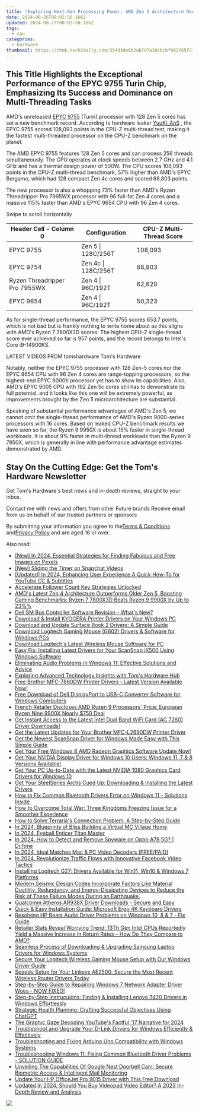 ```yaml
---
title: "Exploring Next-Gen Processing Power: AMD Zen 5 Architecture Deep Dive - Highlights on Ryzen 9000 Series, AI Accelerators, and Advanced GPU Developments in RDNA 3.5 and Beyond"
date: 2024-08-26T08:02:50.166Z
updated: 2024-08-27T08:02:50.166Z
tags:
  - cpu
categories:
  - hardware
thumbnail: https://thmb.techidaily.com/354d3de8b2ab7d7a38cbcbf902765f2fb1bfbf3c885557e06e23ea74d7f6110b.jpg
---
```


## This Title Highlights the Exceptional Performance of the EPYC 9755 Turin Chip, Emphasizing Its Success and Dominance on Multi-Threading Tasks

AMD's unreleased [EPYC 9755](https://www.tomshardware.com/pc-components/cpus/amd-announces-3nm-epyc-turin-launching-with-192-cores-and-384-threads-in-second-half-of-2024-54x-faster-than-intel-xeon-in-ai-workload) (Turin) processor with 128 Zen 5 cores has set a new benchmark record. According to hardware leaker [YuuKi_AnS](https://x.com/yuuki%5Fans/status/1816185684753015066) , the EPYC 9755 scored 108,093 points in the CPU-Z multi-thread test, making it the fastest multi-threaded processor on the CPU-Z benchmark on the planet.

 The AMD EPYC 9755 features 128 Zen 5 cores and can process 256 threads simultaneously. The CPU operates at clock speeds between 2.7 GHz and 4.1 GHz and has a thermal design power of 500W. The CPU scores 108,093 points in the CPU-Z multi-thread benchmark, 57% higher than AMD's EPYC Bergamo, which had 128 compact Zen 4c cores and scored 68,803 points.

 The new processor is also a whopping 73% faster than AMD's Ryzen Threadripper Pro 7995WX processor with 96 full-fat Zen 4 cores and a massive 115% faster than AMD's EPYC 9654 CPU with 96 Zen 4 cores.

 Swipe to scroll horizontally

| Header Cell - Column 0        | Configuration       | CPU-Z Multi-Thread Score |
| ----------------------------- | ------------------- | ------------------------ |
| EPYC 9755                     | Zen 5 \| 128C/256T  | 108,093                  |
| EPYC 9754                     | Zen 4c \| 128C/256T | 68,803                   |
| Ryzen Threadripper Pro 7955WX | Zen 4 \| 96C/192T   | 62,620                   |
| EPYC 9654                     | Zen 4 \| 96C/192T   | 50,323                   |

 As for single-thread performance, the EPYC 9755 scores 653.7 points, which is not bad but is frankly nothing to write home about as this aligns with AMD's Ryzen 7 7800X3D scores. The highest CPU-Z single-thread score ever achieved so far is 957 points, and the record belongs to Intel's Core i9-14900KS.

 LATEST VIDEOS FROM tomshardware Tom's Hardware

 Notably, neither the EPYC 9755 processor with 128 Zen-5 cores nor the EPYC 9654 CPU with 96 Zen 4 cores are range-topping processors, so the highest-end EPYC 9000X processor yet has to show its capabilities. Also, AMD's EPYC 9005 CPU with 192 Zen 5c cores still has to demonstrate its full potential, and it looks like this one will be extremely powerful, as improvements brought by the Zen 5 microarchitecture are substantial.

 Speaking of substantial performance advantages of AMD's Zen 5, we cannot omit the single-thread performance of AMD's Ryzen 9000-series processors with 16 cores. Based on leaked CPU-Z benchmark results we have seen so far, the Ryzen 9 9950X is about 15% faster in single-thread workloads. It is about 9% faster in multi-thread workloads than the Ryzen 9 7950X, which is generally in line with performance advantage estimates demonstrated by AMD.

## Stay On the Cutting Edge: Get the Tom's Hardware Newsletter

 Get Tom's Hardware's best news and in-depth reviews, straight to your inbox.

 Contact me with news and offers from other Future brands  Receive email from us on behalf of our trusted partners or sponsors

 By submitting your information you agree to the[Terms & Conditions](https://futureplc.com/terms-conditions/) and[Privacy Policy](https://futureplc.com/privacy-policy/) and are aged 16 or over.


<ins class="adsbygoogle"
     style="display:block"
     data-ad-format="autorelaxed"
     data-ad-client="ca-pub-7571918770474297"
     data-ad-slot="1223367746"></ins>



<ins class="adsbygoogle"
     style="display:block"
     data-ad-client="ca-pub-7571918770474297"
     data-ad-slot="8358498916"
     data-ad-format="auto"
     data-full-width-responsive="true"></ins>

<span class="atpl-alsoreadstyle">Also read:</span>
<div><ul>
<li><a href="https://fox-boxes.techidaily.com/new-in-2024-essential-strategies-for-finding-fabulous-and-free-images-on-pexels/"><u>[New] In 2024, Essential Strategies for Finding Fabulous and Free Images on Pexels</u></a></li>
<li><a href="https://snapchat-videos.techidaily.com/new-sliding-the-timer-on-snapchat-videos/"><u>[New] Sliding the Timer on Snapchat Videos</u></a></li>
<li><a href="https://facebook-video-share.techidaily.com/updated-in-2024-enhancing-user-experience-a-quick-how-to-for-youtube-cc-and-subtitles/"><u>[Updated] In 2024, Enhancing User Experience  A Quick How-To for YouTube CC & Subtitles</u></a></li>
<li><a href="https://youtube-videos.techidaily.com/accelerate-follower-count-key-strategies-unlocked/"><u>Accelerate Follower Count  Key Strategies Unlocked</u></a></li>
<li><a href="https://hardware-help.techidaily.com/amds-latest-zen-4-architecture-outperforms-older-zen-5-boosting-gaming-benchmarks-ryzen-7-7800x3d-beats-ryzen-9-9900x-by-up-to-23/"><u>AMD's Latest Zen 4 Architecture Outperforms Older Zen 5, Boosting Gaming Benchmarks: Ryzen 7 7800X3D Beats Ryzen 9 9900X by Up to 23%%</u></a></li>
<li><a href="https://hardware-help.techidaily.com/dell-sm-bus-controller-software-revision-whats-new/"><u>Dell SM Bus Controller Software Revision - What's New?</u></a></li>
<li><a href="https://hardware-help.techidaily.com/download-and-install-kyocera-printer-drivers-on-your-windows-pc/"><u>Download & Install KYOCERA Printer Drivers on Your Windows PC</u></a></li>
<li><a href="https://hardware-help.techidaily.com/download-and-update-surface-book-2-drivers-a-simple-guide/"><u>Download and Update Surface Book 2 Drivers: A Simple Guide</u></a></li>
<li><a href="https://hardware-help.techidaily.com/download-logitech-gaming-mouse-g602-drivers-and-software-for-windows-pcs/"><u>Download Logitech Gaming Mouse (G602) Drivers & Software for Windows PCs</u></a></li>
<li><a href="https://hardware-help.techidaily.com/download-logitechs-latest-wireless-mouse-software-for-pc/"><u>Download Logitech's Latest Wireless Mouse Software for PC</u></a></li>
<li><a href="https://hardware-help.techidaily.com/easy-fix-installing-latest-drivers-for-your-scansnap-ix500-using-windows-software/"><u>Easy Fix: Installing Latest Drivers for Your ScanSnap iX500 Using Windows Software</u></a></li>
<li><a href="https://sound-issues.techidaily.com/eliminating-audio-problems-in-windows-11-effective-solutions-and-advice/"><u>Eliminating Audio Problems in Windows 11: Effective Solutions and Advice</u></a></li>
<li><a href="https://hardware-help.techidaily.com/exploring-advanced-technology-insights-with-toms-hardware-hub/"><u>Exploring Advanced Technology Insights with Tom's Hardware Hub</u></a></li>
<li><a href="https://hardware-help.techidaily.com/free-brother-mfc-7860dw-printer-drivers-latest-version-available-now/"><u>Free Brother MFC-7860DW Printer Drivers - Latest Version Available Now!</u></a></li>
<li><a href="https://hardware-help.techidaily.com/free-download-of-dell-displayport-to-usb-c-converter-software-for-windows-computers/"><u>Free Download of Dell DisplayPort to USB-C Converter Software for Windows Computers</u></a></li>
<li><a href="https://hardware-help.techidaily.com/french-retailer-discloses-amd-ryzen-9-processors-price-european-ryzen-nine-9900x-nearly-750-deal/"><u>French Retailer Discloses AMD Ryzen 9 Processors' Price: European Ryzen Nine 9900X Nearly $750 Deal</u></a></li>
<li><a href="https://hardware-help.techidaily.com/get-instant-access-to-the-latest-intel-dual-band-wifi-card-ac-7260-driver-downloads/"><u>Get Instant Access to the Latest Intel Dual Band WiFi Card (AC 7260) Driver Downloads!</u></a></li>
<li><a href="https://hardware-help.techidaily.com/get-the-latest-updates-for-your-brother-mfc-l2690dw-printer-driver/"><u>Get the Latest Updates for Your Brother MFC-L2690DW Printer Driver</u></a></li>
<li><a href="https://hardware-help.techidaily.com/get-the-newest-scansnap-driver-for-windows-made-easy-with-this-simple-guide/"><u>Get the Newest ScanSnap Driver for Windows Made Easy with This Simple Guide</u></a></li>
<li><a href="https://hardware-help.techidaily.com/1722967627564-get-your-free-windows-8-amd-radeon-graphics-software-update-now/"><u>Get Your Free Windows 8 AMD Radeon Graphics Software Update Now!</u></a></li>
<li><a href="https://hardware-help.techidaily.com/get-your-nvidia-display-driver-for-windows-10-users-windows-11-7-and-8-versions-available/"><u>Get Your NVIDIA Display Driver for Windows 10 Users: Windows 11, 7 & 8 Versions Available!</u></a></li>
<li><a href="https://hardware-help.techidaily.com/get-your-pc-up-to-date-with-the-latest-nvidia-1080-graphics-card-drivers-for-windows-10/"><u>Get Your PC Up-to-Date with the Latest NVIDIA 1080 Graphics Card Drivers for Windows 10</u></a></li>
<li><a href="https://hardware-help.techidaily.com/get-your-steelseries-arctis-cued-up-downloading-and-installing-the-latest-drivers/"><u>Get Your SteelSeries Arctis Cued Up: Downloading & Installing the Latest Drivers</u></a></li>
<li><a href="https://hardware-help.techidaily.com/how-to-fix-common-bluetooth-drivers-error-on-windows-11-solutions-inside/"><u>How to Fix Common Bluetooth Drivers Error on Windows 11 – Solutions Inside</u></a></li>
<li><a href="https://program-issues.techidaily.com/how-to-overcome-total-war-three-kingdoms-freezing-issue-for-a-smoother-experience/"><u>How to Overcome Total War: Three Kingdoms Freezing Issue for a Smoother Experience</u></a></li>
<li><a href="https://win-solutions.techidaily.com/how-to-solve-terrarias-connection-problem-a-step-by-step-guide/"><u>How to Solve Terraria's Connection Problem: A Step-by-Step Guide</u></a></li>
<li><a href="https://video-capture.techidaily.com/in-2024-blueprints-of-bliss-building-a-virtual-mc-village-home/"><u>In 2024, Blueprints of Bliss  Building a Virtual MC Village Home</u></a></li>
<li><a href="https://some-knowledge.techidaily.com/in-2024-eyeball-enticer-titan-master/"><u>In 2024, Eyeball Enticer Titan Master</u></a></li>
<li><a href="https://android-location-track.techidaily.com/in-2024-how-to-detect-and-remove-spyware-on-oppo-a78-5g-drfone-by-drfone-virtual-android/"><u>In 2024, How to Detect and Remove Spyware on Oppo A78 5G? | Dr.fone</u></a></li>
<li><a href="https://some-techniques.techidaily.com/in-2024-ideal-matches-mac-and-pc-video-decoders-freepaid/"><u>In 2024, Ideal Matches  Mac & PC Video Decoders (FREE/PAID)</u></a></li>
<li><a href="https://facebook-video-content.techidaily.com/in-2024-revolutionize-traffic-flows-with-innovative-facebook-video-tactics/"><u>In 2024, Revolutionize Traffic Flows with Innovative Facebook Video Tactics</u></a></li>
<li><a href="https://hardware-help.techidaily.com/installing-logitech-g27-drivers-available-for-win11-win10-and-windows-7-platforms/"><u>Installing Logitech G27: Drivers Available for Win11, Win10 & Windows 7 Platforms</u></a></li>
<li><a href="https://hardware-help.techidaily.com/modern-seismic-design-codes-incorporate-factors-like-material-ductility-redundancy-and-energy-dissipating-devices-to-reduce-the-risk-of-these-failure-modes-328/"><u>Modern Seismic Design Codes Incorporate Factors Like Material Ductility, Redundancy, and Energy-Dissipating Devices to Reduce the Risk of These Failure Modes During an Earthquake.</u></a></li>
<li><a href="https://hardware-help.techidaily.com/qualcomm-atheros-ar938x-driver-downloads-secure-and-easy/"><u>Qualcomm Atheros AR938X Driver Downloads - Secure and Easy</u></a></li>
<li><a href="https://hardware-help.techidaily.com/quick-and-easy-installation-guide-microsoft-ergo-4k-keyboard-drivers/"><u>Quick & Easy Installation Guide: Microsoft Ergo 4K Keyboard Drivers</u></a></li>
<li><a href="https://hardware-help.techidaily.com/resolving-hp-beats-audio-driver-problems-on-windows-10-8-and-7-fix-guide/"><u>Resolving HP Beats Audio Driver Problems on Windows 10, 8 & 7 - Fix Guide</u></a></li>
<li><a href="https://hardware-help.techidaily.com/retailer-stats-reveal-worrying-trend-13th-gen-intel-cpus-reportedly-yield-a-massive-increase-in-return-rates-how-do-they-compare-to-amd/"><u>Retailer Stats Reveal Worrying Trend: 13Th Gen Intel CPUs Reportedly Yield a Massive Increase in Return Rates – How Do They Compare to AMD?</u></a></li>
<li><a href="https://hardware-help.techidaily.com/seamless-process-of-downloading-and-upgrading-samsung-laptop-drivers-for-windows-systems/"><u>Seamless Process of Downloading & Upgrading Samsung Laptop Drivers for Windows Systems</u></a></li>
<li><a href="https://hardware-help.techidaily.com/secure-your-logitech-wireless-gaming-mouse-setup-with-our-windows-driver-guide/"><u>Secure Your Logitech Wireless Gaming Mouse Setup with Our Windows Driver Guide</u></a></li>
<li><a href="https://hardware-help.techidaily.com/speedy-setup-for-your-linksys-ae2500-secure-the-most-recent-wireless-router-drivers-today/"><u>Speedy Setup for Your Linksys AE2500: Secure the Most Recent Wireless Router Drivers Today</u></a></li>
<li><a href="https://hardware-help.techidaily.com/step-by-step-guide-to-repairing-windows-7-network-adapter-driver-woes-now-fixed/"><u>Step-by-Step Guide to Repairing Windows 7 Network Adapter Driver Woes - NOW FIXED!</u></a></li>
<li><a href="https://hardware-help.techidaily.com/step-by-step-instrucuions-finding-and-installing-lenovo-t420-drivers-in-windows-effortlessly/"><u>Step-by-Step Instrucuions: Finding & Installing Lenovo T420 Drivers in Windows Effortlessly</u></a></li>
<li><a href="https://tech-haven.techidaily.com/strategic-health-planning-crafting-successful-objectives-using-chatgpt/"><u>Strategic Health Planning: Crafting Successful Objectives Using ChatGPT</u></a></li>
<li><a href="https://facebook-record-videos.techidaily.com/the-graphic-gaze-decoding-youtubes-factful-17-narrative-for-2024/"><u>The Graphic Gaze  Decoding YouTube's Factful '17 Narrative for 2024</u></a></li>
<li><a href="https://hardware-help.techidaily.com/troubleshoot-and-upgrade-your-d-link-drivers-for-windows-efficiently-and-effectively/"><u>Troubleshoot and Upgrade Your D-Link Drivers for Windows Efficiently & Effectively</u></a></li>
<li><a href="https://hardware-help.techidaily.com/troubleshooting-and-fixing-arduino-uno-compatibility-with-windows-systems/"><u>Troubleshooting and Fixing Arduino Uno Compatibility with Windows Systems</u></a></li>
<li><a href="https://hardware-help.techidaily.com/troubleshooting-windows-11-fixing-common-bluetooth-driver-problems-solution-guide/"><u>Troubleshooting Windows 11: Fixing Common Bluetooth Driver Problems - SOLUTION GUIDE</u></a></li>
<li><a href="https://buynow-marvelous.techidaily.com/unveiling-the-capabilities-of-google-nest-doorbell-cam-secure-biometric-access-and-intelligent-mail-monitoring/"><u>Unveiling The Capabilities Of Google Nest Doorbell Cam: Secure Biometric Access & Intelligent Mail Monitoring</u></a></li>
<li><a href="https://hardware-help.techidaily.com/update-your-hp-officejet-pro-9015-driver-with-this-free-download/"><u>Update Your HP OfficeJet Pro 9015 Driver with This Free Download</u></a></li>
<li><a href="https://video-creation-software.techidaily.com/updated-in-2024-should-you-buy-videopad-video-editor-a-2023-in-depth-review-and-analysis/"><u>Updated In 2024, Should You Buy Videopad Video Editor? A 2023 In-Depth Review and Analysis</u></a></li>
</ul></div>

<!-- affiliate ads begin -->
<a href="https://shop.mondly.com/affiliate.php?ACCOUNT=ATISTUDI&AFFILIATE=108875&PATH=https%3A%2F%2Fwww.mondly.com%3FAFFILIATE%3D108875%26RESOURCE%3D%2BEducational%2B300x600%2B"><img src="https://secure.avangate.com/images/merchant/69c418c33ec2e1a4267fa9bb77fa1428/educational-300x600.gif" border="0"></a>
<!-- affiliate ads end -->